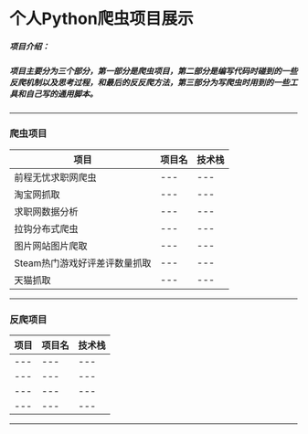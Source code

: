 
# 个人Python爬虫项目展示

##### 项目介绍：
##### 项目主要分为三个部分，第一部分是爬虫项目，第二部分是编写代码时碰到的一些反爬机制以及思考过程，和最后的反反爬方法，第三部分为写爬虫时用到的一些工具和自己写的通用脚本。  


****  
### 爬虫项目  

|项目|项目名|技术栈|
|---|---|---
|前程无忧求职网爬虫|---|---
|淘宝网抓取|---|---
|求职网数据分析|---|---
|拉钩分布式爬虫|---|---
|图片网站图片爬取|---|---
|Steam热门游戏好评差评数量抓取|---|---
|天猫抓取|---|---


****
### 反爬项目

|项目|项目名|技术栈|
|---|---|---
|---|---|---
|---|---|---
|---|---|---
|---|---|---
****
